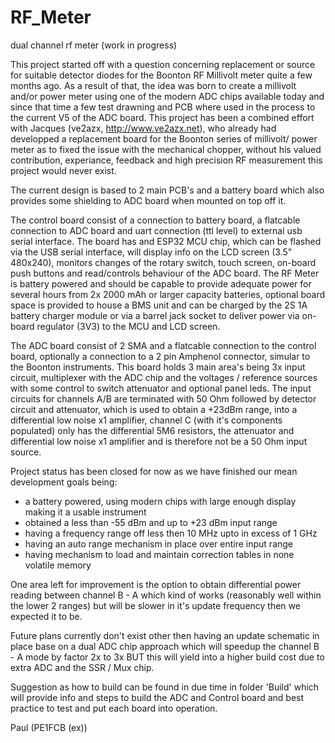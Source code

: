 # RF_Meter
dual channel rf meter (work in progress)

This project started off with a question concerning replacement or source for
suitable detector diodes for the Boonton RF Millivolt meter quite a few months ago.
As a result of that, the idea was born to create a millivolt and/or power meter
using one of the modern ADC chips available today and since that time a few test
drawning and PCB where used in the process to the current V5 of the ADC board.
This project has been a combined effort with Jacques (ve2azx, http://www.ve2azx.net),
who already had developped a replacement board for the Boonton series of millivolt/
power meter as to fixed the issue with the mechanical chopper, without his valued
contribution, experiance, feedback and high precision RF measurement this project
would never exist.

The current design is based to 2 main PCB's and a battery board which also provides
some shielding to ADC board when mounted on top off it.

The control board consist of a connection to battery board, a flatcable connection
to ADC board and uart connection (ttl level) to external usb serial interface.
The board has and ESP32 MCU chip, which can be flashed via the USB serial interface,
will display info on the LCD screen (3.5" 480x240), monitors changes of the rotary
switch, touch screen, on-board push buttons and read/controls behaviour of the ADC
board. The RF Meter is battery powered and should be capable to provide adequate power
for several hours from 2x 2000 mAh or larger capacity batteries, optional board space
is provided to house a BMS unit and can be charged by the 2S 1A battery charger module
or via a barrel jack socket to deliver power via on-board regulator (3V3) to the MCU and
LCD screen.

The ADC board consist of 2 SMA and a flatcable connection to the control board,
optionally a connection to a 2 pin Amphenol connector, simular to the Boonton instruments.
This board holds 3 main area's being 3x input circuit, multiplexer with the ADC chip and the
voltages / reference sources with some control to switch attenuator and optional panel leds.
The input circuits for channels A/B are terminated with 50 Ohm followed by detector circuit
and attenuator, which is used to obtain a +23dBm range, into a differential low noise x1
amplifier, channel C (with it's components populated) only has the differential 5M6 resistors, the
attenuator and differential low noise x1 amplifier and is therefore not be a 50 Ohm input source.

Project status has been closed for now as we have finished our mean development goals being:
- a battery powered, using modern chips with large enough display making it a usable instrument
- obtained a less than -55 dBm and up to +23 dBm input range
- having a frequency range off less then 10 MHz upto in excess of 1 GHz
- having an auto range mechanism in place over entire input range
- having mechanism to load and maintain correction tables in none volatile memory

One area left for improvement is the option to obtain differential power reading between channel
B - A which kind of works (reasonably well within the lower 2 ranges) but will be slower in it's
update frequency then we expected it to be.

Future plans currently don't exist other then having an update schematic in place base on a dual
ADC chip approach which will speedup the channel B - A mode by factor 2x to 3x BUT this will yield
into a higher build cost due to extra ADC and the SSR / Mux chip.

Suggestion as how to build can be found in due time in folder 'Build' which will provide info and
steps to build the ADC and Control board and best practice to test and put each board into operation.

Paul	(PE1FCB (ex))
